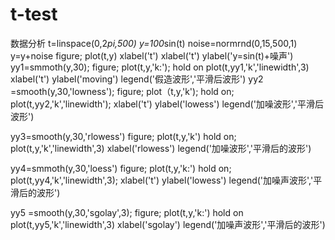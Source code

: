 # t-test
数据分析
t=linspace(0,2*pi,500)
y=100*sin(t)
noise=normrnd(0,15,500,1)
y=y+noise
figure;
plot(t,y)
xlabel('t')
xlabel('t')
ylabel('y=sin(t)+噪声')
yy1=smmoth(y,30);
figure;
plot(t,y,'k:');
hold on 
plot(t,yy1,'k','linewidth',3)
xlabel('t')
ylabel('moving')
legend('假造波形','平滑后波形')
yy2 =smooth(y,30,'lowness');
figure;
plot（t,y,'k');
hold on;
plot(t,yy2,'k','linewidth');
xlabel('t')
ylabel('lowess')
legend('加噪波形','平滑后波形')

yy3=smooth(y,30,'rlowess')
figure;
plot(t,y,'k')
hold on;
plot(t,y,'k','linewidth',3)
xlabel('rlowess')
legend('加噪波形','平滑后的波形')

yy4=smmoth(y,30,'loess')
figure;
plot(t,y,'k:')
hold on;
plot(t,yy4,'k','linewidth',3);
xlabel('t')
ylabel('lowess')
legend('加噪声波形','平滑后的波形')

yy5 =smooth(y,30,'sgolay',3);
figure;
plot(t,y,'k:')
hold on 
plot(t,yy5,'k','linewidth',3)
xlabel('sgolay')
legend('加噪声波形','平滑后的波形')
